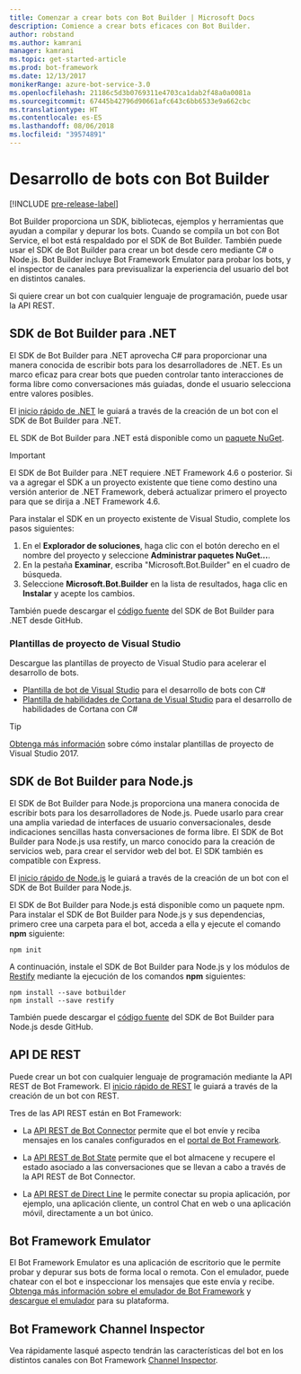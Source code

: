 ```yaml
---
title: Comenzar a crear bots con Bot Builder | Microsoft Docs
description: Comience a crear bots eficaces con Bot Builder.
author: robstand
ms.author: kamrani
manager: kamrani
ms.topic: get-started-article
ms.prod: bot-framework
ms.date: 12/13/2017
monikerRange: azure-bot-service-3.0
ms.openlocfilehash: 21186c5d3b0769311e4703ca1dab2f48a0a0081a
ms.sourcegitcommit: 67445b42796d90661afc643c6bb6533e9a662cbc
ms.translationtype: HT
ms.contentlocale: es-ES
ms.lasthandoff: 08/06/2018
ms.locfileid: "39574891"
---
```

# <a name="develop-bots-with-bot-builder"></a>Desarrollo de bots con Bot Builder

[!INCLUDE [pre-release-label](includes/pre-release-label-v3.md)]

Bot Builder proporciona un SDK, bibliotecas, ejemplos y herramientas que ayudan a compilar y depurar los bots. Cuando se compila un bot con Bot Service, el bot está respaldado por el SDK de Bot Builder. También puede usar el SDK de Bot Builder para crear un bot desde cero mediante C# o Node.js. Bot Builder incluye Bot Framework Emulator para probar los bots, y el inspector de canales para previsualizar la experiencia del usuario del bot en distintos canales.

Si quiere crear un bot con cualquier lenguaje de programación, puede usar la API REST.

## <a name="bot-builder-sdk-for-net"></a>SDK de Bot Builder para .NET
El SDK de Bot Builder para .NET aprovecha C# para proporcionar una manera conocida de escribir bots para los desarrolladores de .NET. Es un marco eficaz para crear bots que pueden controlar tanto interacciones de forma libre como conversaciones más guiadas, donde el usuario selecciona entre valores posibles. 

El [inicio rápido de .NET](~/dotnet/bot-builder-dotnet-quickstart.md) le guiará a través de la creación de un bot con el SDK de Bot Builder para .NET.

EL SDK de Bot Builder para .NET está disponible como un [paquete NuGet](https://www.nuget.org/packages/Microsoft.Bot.Builder/).

> [!IMPORTANT]
> El SDK de Bot Builder para .NET requiere .NET Framework 4.6 o posterior. Si va a agregar el SDK a un proyecto existente que tiene como destino una versión anterior de .NET Framework, deberá actualizar primero el proyecto para que se dirija a .NET Framework 4.6.

Para instalar el SDK en un proyecto existente de Visual Studio, complete los pasos siguientes:

1. En el **Explorador de soluciones**, haga clic con el botón derecho en el nombre del proyecto y seleccione **Administrar paquetes NuGet…**.
2. En la pestaña **Examinar**, escriba "Microsoft.Bot.Builder" en el cuadro de búsqueda.
3. Seleccione **Microsoft.Bot.Builder** en la lista de resultados, haga clic en **Instalar** y acepte los cambios.

También puede descargar el [código fuente](https://github.com/Microsoft/BotBuilder/tree/master/CSharp) del SDK de Bot Builder para .NET desde GitHub.

### <a name="visual-studio-project-templates"></a>Plantillas de proyecto de Visual Studio
Descargue las plantillas de proyecto de Visual Studio para acelerar el desarrollo de bots.

* [Plantilla de bot de Visual Studio][bot-template] para el desarrollo de bots con C#
* [Plantilla de habilidades de Cortana de Visual Studio][cortana-template] para el desarrollo de habilidades de Cortana con C#

> [!TIP]
> <a href="/visualstudio/ide/how-to-locate-and-organize-project-and-item-templates" target="_blank">Obtenga más información</a> sobre cómo instalar plantillas de proyecto de Visual Studio 2017.

## <a name="bot-builder-sdk-for-nodejs"></a>SDK de Bot Builder para Node.js
El SDK de Bot Builder para Node.js proporciona una manera conocida de escribir bots para los desarrolladores de Node.js. Puede usarlo para crear una amplia variedad de interfaces de usuario conversacionales, desde indicaciones sencillas hasta conversaciones de forma libre. El SDK de Bot Builder para Node.js usa restify, un marco conocido para la creación de servicios web, para crear el servidor web del bot. El SDK también es compatible con Express. 

El [inicio rápido de Node.js](~/nodejs/bot-builder-nodejs-quickstart.md) le guiará a través de la creación de un bot con el SDK de Bot Builder para Node.js. 

El SDK de Bot Builder para Node.js está disponible como un paquete npm. Para instalar el SDK de Bot Builder para Node.js y sus dependencias, primero cree una carpeta para el bot, acceda a ella y ejecute el comando **npm** siguiente:

```nodejs
npm init
```

A continuación, instale el SDK de Bot Builder para Node.js y los módulos de <a href="http://restify.com/" target="_blank">Restify</a> mediante la ejecución de los comandos **npm** siguientes:

```nodejs
npm install --save botbuilder
npm install --save restify
```

También puede descargar el [código fuente](https://github.com/Microsoft/BotBuilder/tree/master/Node) del SDK de Bot Builder para Node.js desde GitHub.

## <a name="rest-api"></a>API DE REST

Puede crear un bot con cualquier lenguaje de programación mediante la API REST de Bot Framework. El [inicio rápido de REST](rest-api/bot-framework-rest-connector-quickstart.md) le guiará a través de la creación de un bot con REST.

Tres de las API REST están en Bot Framework:

 - La [API REST de Bot Connector][connectorAPI] permite que el bot envíe y reciba mensajes en los canales configurados en el [portal de Bot Framework](https://dev.botframework.com/). 

- La [API REST de Bot State][stateAPI] permite que el bot almacene y recupere el estado asociado a las conversaciones que se llevan a cabo a través de la API REST de Bot Connector.

- La [API REST de Direct Line][directLineAPI] le permite conectar su propia aplicación, por ejemplo, una aplicación cliente, un control Chat en web o una aplicación móvil, directamente a un bot único.

## <a name="bot-framework-emulator"></a>Bot Framework Emulator
El Bot Framework Emulator es una aplicación de escritorio que le permite probar y depurar sus bots de forma local o remota. Con el emulador, puede chatear con el bot e inspeccionar los mensajes que este envía y recibe. [Obtenga más información sobre el emulador de Bot Framework](~/bot-service-debug-emulator.md) y [descargue el emulador](http://emulator.botframework.com) para su plataforma.

## <a name="bot-framework-channel-inspector"></a>Bot Framework Channel Inspector
Vea rápidamente lasqué aspecto tendrán las características del bot en los distintos canales con Bot Framework [Channel Inspector](bot-service-channel-inspector.md).

[bot-template]: http://aka.ms/bf-bc-vstemplate
[cortana-template]: https://aka.ms/bf-cortanaskill-template


[connectorAPI]: https://docs.botframework.com/en-us/restapi/connector/#navtitle
 
[stateAPI]: https://docs.botframework.com/en-us/restapi/state/#navtitle

[directLineAPI]: https://docs.botframework.com/en-us/restapi/directline3/#navtitle
